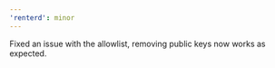 ```yaml
---
'renterd': minor
---
```


Fixed an issue with the allowlist, removing public keys now works as expected.
